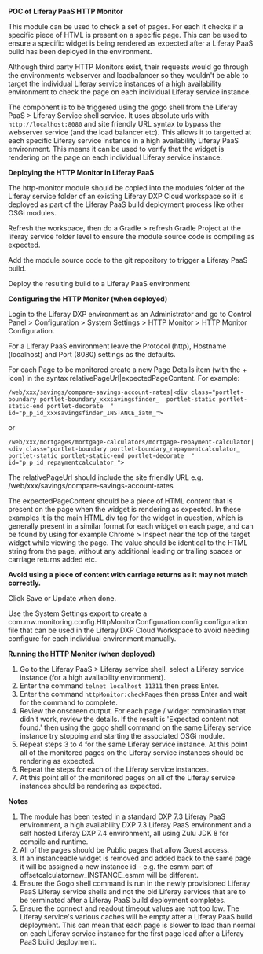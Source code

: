 **POC of Liferay PaaS HTTP Monitor**

This module can be used to check a set of pages. For each it checks if a specific piece of HTML is present on a specific page. This can be used to ensure a specific widget is being rendered as expected after a Liferay PaaS build has been deployed in the environment.

Although third party HTTP Monitors exist, their requests would go through the environments webserver and loadbalancer so they wouldn't be able to target the individual Liferay service instances of a high availability environment to check the page on each individual Liferay service instance.

The component is to be triggered using the gogo shell from the Liferay PaaS > Liferay Service shell service. It uses absolute urls with `http://localhost:8080` and site friendly URL syntax to bypass the webserver service (and the load balancer etc). This allows it to targetted at each specific Liferay service instance in a high availability Liferay PaaS environment. This means it can be used to verify that the widget is rendering on the page on each individual Liferay service instance.

**Deploying the HTTP Monitor in Liferay PaaS**

The http-monitor module should be copied into the modules folder of the Liferay service folder of an existing Liferay DXP Cloud workspace so it is deployed as part of the Liferay PaaS build deployment process like other OSGi modules.

Refresh the workspace, then do a Gradle > refresh Gradle Project at the liferay service folder level to ensure the module source code is compiling as expected.

Add the module source code to the git repository to trigger a Liferay PaaS build.

Deploy the resulting build to a Liferay PaaS environment

**Configuring the HTTP Monitor (when deployed)**

Login to the Liferay DXP environment as an Administrator and go to Control Panel > Configuration > System Settings > HTTP Monitor > HTTP Monitor Configuration.

For a Liferay PaaS environment leave the Protocol (http), Hostname (localhost) and Port (8080) settings as the defaults.

For each Page to be monitored create a new Page Details item (with the + icon) in the syntax relativePageUrl|expectedPageContent. For example:

`/web/xxx/savings/compare-savings-account-rates|<div class="portlet-boundary portlet-boundary_xxxsavingsfinder_  portlet-static portlet-static-end portlet-decorate  " id="p_p_id_xxxsavingsfinder_INSTANCE_iatm_">`

or 

`/web/xxx/mortgages/mortgage-calculators/mortgage-repayment-calculator|<div class="portlet-boundary portlet-boundary_repaymentcalculator_  portlet-static portlet-static-end portlet-decorate  " id="p_p_id_repaymentcalculator_">`

The relativePageUrl should include the site friendly URL e.g. /web/xxx/savings/compare-savings-account-rates

The expectedPageContent should be a piece of HTML content that is present on the page when the widget is rendering as expected. In these examples it is the main HTML div tag for the widget in question, which is generally present in a similar format for each widget on each page, and can be found by using for example Chrome > Inspect near the top of the target widget while viewing the page. The value should be identical to the HTML string from the page, without any additional leading or trailing spaces or carriage returns added etc.

**Avoid using a piece of content with carriage returns as it may not match correctly.**

Click Save or Update when done.

Use the System Settings export to create a com.mw.monitoring.config.HttpMonitorConfiguration.config configuration file that can be used in the Liferay DXP Cloud Workspace to avoid needing configure for each individual environment manually.

**Running the HTTP Monitor (when deployed)**

1. Go to the Liferay PaaS > Liferay service shell, select a Liferay service instance (for a high availability environment).
2. Enter the command `telnet localhost 11311` then press Enter.
3. Enter the command `httpMonitor:checkPages` then press Enter and wait for the command to complete.
4. Review the onscreen output. For each page / widget combination that didn't work, review the details. If the result is 'Expected content not found.' then using the gogo shell command on the same Liferay service instance try stopping and starting the associated OSGi module.
5. Repeat steps 3 to 4 for the same Liferay service instance. At this point all of the monitored pages on the Liferay service instances should be rendering as expected.
6. Repeat the steps for each of the Liferay service instances.
7. At this point all of the monitored pages on all of the Liferay service instances should be rendering as expected.

**Notes**

1. The module has been tested in a standard DXP 7.3 Liferay PaaS environment, a high availability DXP 7.3 Liferay PaaS environment and a self hosted Liferay DXP 7.4 environment, all using Zulu JDK 8 for compile and runtime.
2. All of the pages should be Public pages that allow Guest access.
3. If an instanceable widget is removed and added back to the same page it will be assigned a new instance id - e.g. the esmm part of offsetcalculatornew_INSTANCE_esmm will be different. 
4. Ensure the Gogo shell command is run in the newly provisioned Liferay PaaS Liferay service shells and not the old Liferay services that are to be terminated after a Liferay PaaS build deployment completes.
5. Ensure the connect and readout timeout values are not too low. The Liferay service's various caches will be empty after a Liferay PaaS build deployment. This can mean that each page is slower to load than normal on each Liferay service instance for the first page load after a Liferay PaaS build deployment.
